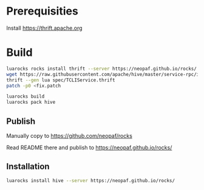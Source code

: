 # Prerequisities

Install https://thrift.apache.org

# Build

```bash
luarocks rocks install thrift --server https://neopaf.github.io/rocks/
wget https://raw.githubusercontent.com/apache/hive/master/service-rpc/if/TCLIService.thrift -Ospec/TCLIService.thrift
thrift --gen lua spec/TCLIService.thrift
patch -p0 <fix.patch
```

```bash
luarocks build
luarocks pack hive 
```

## Publish

Manually copy to
https://github.com/neopaf/rocks

Read README there and publish to
https://neopaf.github.io/rocks/

## Installation

```bash
luarocks install hive --server https://neopaf.github.io/rocks/
```
